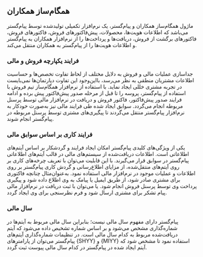 ## همگام‌ساز همکاران


ماژول همگام‌ساز همکاران و پیام‌گستر، یک نرم‌افزار تکمیلی تولید‌شده توسط پیام‌گستر می‌باشد که اطلاعات هویت‌ها، محصولات، پیش‌فاکتورهای فروش، فاکتورهای فروش، فاکتورهای برگشت از فروش، دریافت‌ها و پرداخت‌ها را از نرم‌افزار همکاران به پیام‌گستر و اطلاعات هویت‌ها را از پیام‌گستر به همکاران منتقل می‌کند.


### فرایند یکپارچه فروش و مالی


جداسازی عملیات مالی و فروش به دلایل مختلف از لحاظ تفاوت تخصص‌ها و حساسیت اطلاعات مشتریان منطقی به نظر می‌رسد، بااین‌وجود این تفاوت دپارتمان‌ها نمی‌بایست در تجربه مشتری خللی ایجاد نماید. با استفاده از نرم‌افزار همگام‌ساز تیم فروش با استفاده از پیام‌گستر، پروسه را تا قبل از مرحله صدور پیش‌فاکتور پیش برده و ادامه فرایند صدور پیش‌فاکتور، فاکتور فروش و دریافت در نرم‌افزار مالی توسط پرسنل مربوطه انجام می‌گردد. سوابق ایجاد شده طی فرایند مالی نیز به‌صورت خودکار به نرم‌افزار پیام‌گستر منتقل می‌گردند تا پیگیری‌های مشتری توسط پرسنل مربوطه در پیام‌گستر انجام شوند.


### فرایند کاری بر اساس سوابق مالی


یکی از ویژگی‌های کلیدی پیام‌گستر امکان ایجاد فرایند و گردشکار بر اساس آیتم‌های اطلاعاتی است. اطلاعات دریافت‌شده از سیستم‌های مالی در قالب آیتم‌های اطلاعاتی پیام‌گستر در سوابق قرار می‌گیرند. با این قابلیت می‌توان با تعریف چرخه‌های کاری بر روی آیتم‌های منتقل‌شده، از مزایای اطلاع‌رسانی و گردش کاری پیام‌گستر بر روی اطلاعات و عملیات موجود در نرم‌افزار مالی استفاده نمود. به‌عنوان‌مثال چنانچه فاکتوری برای مشتری صادر شود، از طریق ایمیل یا پیامک به وی اطلاع داده شود و پیگیری پرداخت وی توسط پرسنل فروش انجام شود. یا می‌توان با ثبت دریافت در نرم‌افزار مالی پیام تشکر برای مشتری ارسال شود و فرم نظرسنجی برای وی ایجاد گردد.


### سال مالی


پیام‌گستر دارای مفهوم سال مالی نیست؛ بنابراین سال مالی مربوط به آیتم‌ها در شماره‌گذاری مشخص می‌شود و بر اساس شماره تشخیص داده می‌شود که آیتم دریافت‌شده مربوط به کدام سال مالی است. در تنظیمات شماره‌گذاری آیتم‌های پیام‌گستر می‌توان از پارامترهای {SHYY} و {MIYY} استفاده نمود تا مشخص شود که آیتم ایجاد شده در پیام‌گستر در کدام سال مالی پیوست ثبت گردد.

